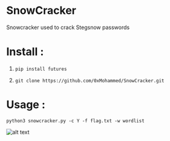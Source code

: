 # SnowCracker
Snowcracker used to crack Stegsnow passwords

# Install :

1. `pip install futures`

2. `git clone https://github.com/0xMohammed/SnowCracker.git`

# Usage :

`python3 snowcracker.py -c Y -f flag.txt -w wordlist `

![alt text](https://github.com/0xMohammed/SnowCracker/blob/master/example.jpeg)
